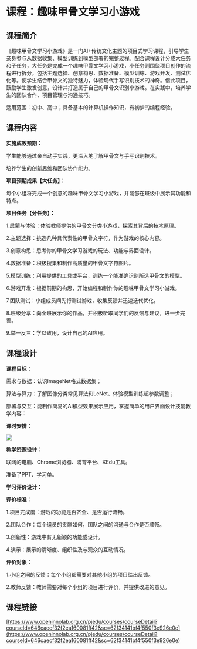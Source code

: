 # 课程：趣味甲骨文学习小游戏

## 课程简介

《趣味甲骨文学习小游戏》是一门AI+传统文化主题的项目式学习课程，引导学生亲身参与从数据收集、模型训练到模型部署的完整过程。配合课程设计分成大任务和子任务，大任务是完成一个趣味甲骨文学习小游戏，小任务则围绕项目创作的流程进行拆分，包括主题选择、创意构思、数据准备、模型训练、游戏开发、测试优化等。使学生结合甲骨文的独特魅力，体验现代手写识别技术的神奇。借此项目，鼓励学生激发创意，设计并打造属于自己的甲骨文识别小游戏。在实践中，培养学生的团队合作、项目管理与沟通技巧。

适用范围：初中、高中；具备基本的计算机操作知识，有初步的编程经验。

## 课程内容

**实施成效预期：**

学生能够通过亲自动手实践，更深入地了解甲骨文与手写识别技术。

培养学生的创新思维和团队协作能力。

**项目预期成果【大任务】：**

每个小组将完成一个创意的趣味甲骨文学习小游戏，并能够在班级中展示其功能和特点。

**项目任务【分任务】：**

1.启蒙与体验：体验教师提供的甲骨文分类小游戏，探索其背后的技术原理。

2.主题选择：挑选几种具代表性的甲骨文字符，作为游戏的核心内容。

3.创意构思：思考你的甲骨文学习游戏的玩法、功能与界面设计。

4.数据准备：积极搜集和制作高质量的甲骨文字符图片。

5.模型训练：利用提供的工具或平台，训练一个能准确识别所选甲骨文的模型。

6.游戏开发：根据前期的构思，开始编程和制作你的趣味甲骨文学习小游戏。

7.团队测试：小组成员间先行测试游戏，收集反馈并迅速迭代优化。

8.班级分享：向全班展示你的作品，并积极听取同学们的反馈与建议，进一步完善。

9.举一反三：学以致用，设计自己的AI应用。

## 课程设计

**课程目标：**

需求与数据：认识ImageNet格式数据集；

算法与算力：了解图像分类常见算法和LeNet、体验模型训练超参数调整；

部署与交互：能制作简易的AI模型效果展示应用，掌握简单的用户界面设计技能教学内容：

**课时安排：**

![](../../images/support_resources/jgwkc.png)

**教学资源设计：**

联网的电脑、Chrome浏览器、浦育平台、XEdu工具。

准备了PPT、学习单。

**学习评价设计：**

**评价标准：**

1.项目完成度：游戏的功能是否齐全、是否运行流畅。

2.团队合作：每个组员的贡献如何，团队之间的沟通与合作是否顺畅。

3.创新性：游戏中有无新颖的功能或设计。

4.演示：展示的清晰度、组织性及与观众的互动情况。

**评价对象：**

1.小组之间的反馈：每个小组都需要对其他小组的项目给出反馈。

2.教师反馈：教师需要对每个小组的项目进行评价，并提供改进的意见。

## 课程链接

[https://www.openinnolab.org.cn/pjedu/courses/courseDetail?courseId=646caecf32f2ea160081ff42&sc=62f34141bf4f550f3e926e0e](https://www.openinnolab.org.cn/pjedu/courses/courseDetail?courseId=646caecf32f2ea160081ff42&sc=62f34141bf4f550f3e926e0e)